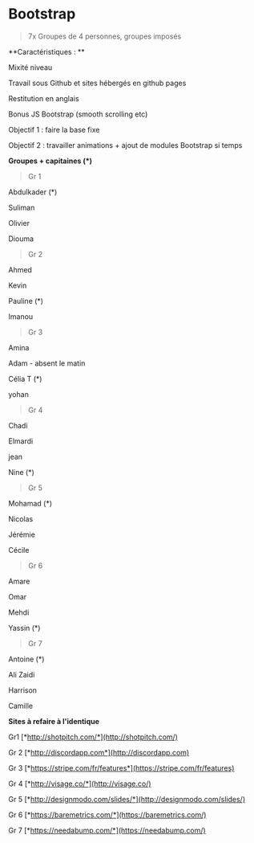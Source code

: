 # Bootstrap

> 7x Groupes de 4 personnes, groupes imposés

**Caractéristiques : **

Mixité niveau

Travail sous Github et sites hébergés en github pages

Restitution en anglais

Bonus JS Bootstrap (smooth scrolling etc)

Objectif 1 : faire la base fixe

Objectif 2 : travailler animations + ajout de modules Bootstrap si temps

**Groupes + capitaines (\*)**

> Gr 1

Abdulkader (\*)

Suliman

Olivier

Diouma

> Gr 2

Ahmed

Kevin

Pauline (\*)

Imanou

> Gr 3

Amina

Adam - absent le matin

Célia T (\*)

yohan

> Gr 4

Chadi

Elmardi

jean

Nine (\*)

> Gr 5

Mohamad (\*)

Nicolas

Jérémie

Cécile

> Gr 6

Amare

Omar

Mehdi

Yassin (\*)

> Gr 7

Antoine (\*)

Ali Zaidi

Harrison

Camille

**Sites à refaire à l'identique**

Gr1 [*http://shotpitch.com/*](http://shotpitch.com/)

Gr 2 [*http://discordapp.com*](http://discordapp.com)

Gr 3 [*https://stripe.com/fr/features*](https://stripe.com/fr/features)

Gr 4 [*http://visage.co/*](http://visage.co/)

Gr 5 [*http://designmodo.com/slides/*](http://designmodo.com/slides/)

Gr 6 [*https://baremetrics.com/*](https://baremetrics.com/)

Gr 7 [*https://needabump.com/*](https://needabump.com/)
